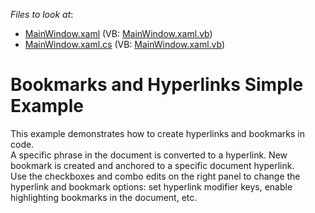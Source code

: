 <!-- default file list -->
*Files to look at*:

* [MainWindow.xaml](./CS/BookmarksAndHyperlinksSimpleExample/MainWindow.xaml) (VB: [MainWindow.xaml.vb](./VB/BookmarksAndHyperlinksSimpleExample/MainWindow.xaml.vb))
* [MainWindow.xaml.cs](./CS/BookmarksAndHyperlinksSimpleExample/MainWindow.xaml.cs) (VB: [MainWindow.xaml.vb](./VB/BookmarksAndHyperlinksSimpleExample/MainWindow.xaml.vb))
<!-- default file list end -->
# Bookmarks and Hyperlinks Simple Example


This example demonstrates how to create hyperlinks and bookmarks in code. <br>A specific phrase in the document is converted to a hyperlink. New bookmark is created and anchored to a specific document hyperlink.<br>Use the checkboxes and combo edits on the right panel to change the hyperlink and bookmark options: set hyperlink modifier keys, enable highlighting bookmarks in the document, etc.

<br/>


